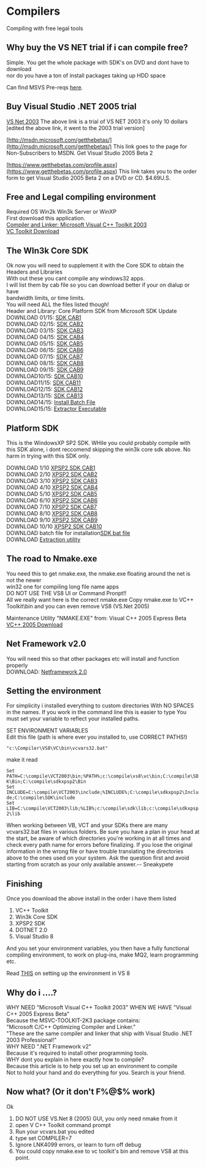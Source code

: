 # Compilers

Compiling with free legal tools

## Why buy the VS NET trial if i can compile free?

Simple. You get the whole package with SDK's on DVD and dont have to download  
nor do you have a ton of install packages taking up HDD space

Can find MSVS Pre-reqs [here](http://search.microsoft.com/search/results.aspx?st=b&na=88&View=en-US&qu=Microsoft+Visual+Studio+.NET+2003+Pre+requisites).

## Buy Visual Studio .NET 2005 trial

[VS Net 2003](http://msdn.microsoft.com/vstudio/productinfo/trial/default.aspx) The above link is a trial of VS NET 2003 it's only 10 dollars  
[edited the above link, it went to the 2003 trial version]

[http://msdn.microsoft.com/getthebetas/](http://msdn.microsoft.com/getthebetas/) This link goes to the page for Non-Subscribers to MSDN. Get Visual Studio 2005 Beta 2

[https://www.getthebetas.com/profile.aspx](https://www.getthebetas.com/profile.aspx) This link takes you to the order form to get Visual Studio 2005 Beta 2 on a DVD or CD. $4.69U.S.

## Free and Legal compiling environment

Required OS Win2k Win3k Server or WinXP  
First download this application.  
[Compiler and Linker: Microsoft Visual C++ Toolkit 2003](http://msdn.microsoft.com/visualc/vctoolkit2003/)  
[VC Toolkit Download](http://download.microsoft.com/download/3/9/b/39bac755-0a1e-4d0b-b72c-3a158b7444c4/VCToolkitSetup.exe)

## The WIn3k Core SDK

Ok now you will need to supplement it with the Core SDK to obtain the Headers and Libraries  
With out these you cant compile any windows32 apps.  
I will list them by cab file so you can download better if your on dialup or have  
bandwidth limits, or time limits.  
You will need ALL the files listed though!  
Header and Library: Core Platform SDK from Microsoft SDK Update  
DOWNLOAD 01/15: [SDK CAB1](http://download.microsoft.com/download/platformsdk/sdk/update/win98mexp/en-us/3790.0/FULL/PSDK-FULL.1.cab)  
DOWNLOAD 02/15: [SDK CAB2](http://download.microsoft.com/download/platformsdk/sdk/update/win98mexp/en-us/3790.0/FULL/PSDK-FULL.2.cab)  
DOWNLOAD 03/15: [SDK CAB3](http://download.microsoft.com/download/platformsdk/sdk/update/win98mexp/en-us/3790.0/FULL/PSDK-FULL.3.cab)  
DOWNLOAD 04/15: [SDK CAB4](http://download.microsoft.com/download/platformsdk/sdk/update/win98mexp/en-us/3790.0/FULL/PSDK-FULL.4.cab)  
DOWNLOAD 05/15: [SDK CAB5](http://download.microsoft.com/download/platformsdk/sdk/update/win98mexp/en-us/3790.0/FULL/PSDK-FULL.5.cab)  
DOWNLOAD 06/15: [SDK CAB6](http://download.microsoft.com/download/platformsdk/sdk/update/win98mexp/en-us/3790.0/FULL/PSDK-FULL.6.cab)  
DOWNLOAD 07/15: [SDK CAB7](http://download.microsoft.com/download/platformsdk/sdk/update/win98mexp/en-us/3790.0/FULL/PSDK-FULL.7.cab)  
DOWNLOAD 08/15: [SDK CAB8](http://download.microsoft.com/download/platformsdk/sdk/update/win98mexp/en-us/3790.0/FULL/PSDK-FULL.8.cab)  
DOWNLOAD 09/15: [SDK CAB9](http://download.microsoft.com/download/platformsdk/sdk/update/win98mexp/en-us/3790.0/FULL/PSDK-FULL.9.cab)  
DOWNLOAD10/15: [SDK CAB10](http://download.microsoft.com/download/platformsdk/sdk/update/win98mexp/en-us/3790.0/FULL/PSDK-FULL.10.cab)  
DOWNLOAD11/15: [SDK CAB11](http://download.microsoft.com/download/platformsdk/sdk/update/win98mexp/en-us/3790.0/FULL/PSDK-FULL.11.cab)  
DOWNLOAD12/15: [SDK CAB12](http://download.microsoft.com/download/platformsdk/sdk/update/win98mexp/en-us/3790.0/FULL/PSDK-FULL.12.cab)  
DOWNLOAD13/15: [SDK CAB13](http://download.microsoft.com/download/platformsdk/sdk/update/win98mexp/en-us/3790.0/FULL/PSDK-FULL.13.cab)  
DOWNLOAD14/15: [Install Batch File](http://download.microsoft.com/download/platformsdk/sdk/update/win98mexp/en-us/3790.0/FULL/PSDK-FULL.bat)  
DOWNLOAD15/15: [Extractor Executable](http://download.microsoft.com/download/platformsdk/sdk/update/win98mexp/en-us/3790.0/FULL/Extract.exe)

## Platform SDK

This is the WindowsXP SP2 SDK. WHile you could probably compile with this SDK alone, i dont reccomend skipping the win3k core sdk above. No harm in trying with this SDK only.

DOWNLOAD 1/10 [XPSP2 SDK CAB1](http://download.microsoft.com/download/platformsdk/sdk/update/WIN98MeXP/EN-US/2600.2180/FULL/PSDK-FULL.1.cab)  
DOWNLOAD 2/10 [XPSP2 SDK CAB2](http://download.microsoft.com/download/platformsdk/sdk/update/WIN98MeXP/EN-US/2600.2180/FULL/PSDK-FULL.2.cab)  
DOWNLOAD 3/10 [XPSP2 SDK CAB3](http://download.microsoft.com/download/platformsdk/sdk/update/WIN98MeXP/EN-US/2600.2180/FULL/PSDK-FULL.3.cab)  
DOWNLOAD 4/10 [XPSP2 SDK CAB4](http://download.microsoft.com/download/platformsdk/sdk/update/WIN98MeXP/EN-US/2600.2180/FULL/PSDK-FULL.4.cab)  
DOWNLOAD 5/10 [XPSP2 SDK CAB5](http://download.microsoft.com/download/platformsdk/sdk/update/WIN98MeXP/EN-US/2600.2180/FULL/PSDK-FULL.5.cab)  
DOWNLOAD 6/10 [XPSP2 SDK CAB6](http://download.microsoft.com/download/platformsdk/sdk/update/WIN98MeXP/EN-US/2600.2180/FULL/PSDK-FULL.6.cab)  
DOWNLOAD 7/10 [XPSP2 SDK CAB7](http://download.microsoft.com/download/platformsdk/sdk/update/WIN98MeXP/EN-US/2600.2180/FULL/PSDK-FULL.7.cab)  
DOWNLOAD 8/10 [XPSP2 SDK CAB8](http://download.microsoft.com/download/platformsdk/sdk/update/WIN98MeXP/EN-US/2600.2180/FULL/PSDK-FULL.8.cab)  
DOWNLOAD 9/10 [XPSP2 SDK CAB9](http://download.microsoft.com/download/platformsdk/sdk/update/WIN98MeXP/EN-US/2600.2180/FULL/PSDK-FULL.9.cab)  
DOWNLOAD 10/10 [XPSP2 SDK CAB10](http://download.microsoft.com/download/platformsdk/sdk/update/WIN98MeXP/EN-US/2600.2180/FULL/PSDK-FULL.10.cab)  
DOWNLOAD batch file for installation[SDK bat file](http://download.microsoft.com/download/platformsdk/sdk/update/WIN98MeXP/EN-US/2600.2180/FULL/PSDK-FULL.bat)  
DOWNLOAD [Extraction utility](http://download.microsoft.com/download/platformsdk/sdk/update/WIN98MeXP/EN-US/2600.2180/FULL/Extract.exe)

## The road to Nmake.exe

You need this to get nmake.exe, the nmake.exe floating around the net is not the newer  
win32 one for compiling long file name apps  
DO NOT USE THE VS8 UI or Command Pronpt!!  
All we really want here is the correct nmake.exe Copy nmake.exe to VC++ Toolkit\bin and you can even remove VS8 (VS.Net 2005)

Maintenance Utility "NMAKE.EXE" from: Visual C++ 2005 Express Beta  
[VC++ 2005 Download](http://download.microsoft.com/download/1/f/9/1f9c364a-7835-426f-a12e-238bdf8e3ebf/vcsetup.exe)

## Net Framework v2.0

You will need this so that other packages etc will install and function properly  
DOWNLOAD: [Netframework 2.0](http://download.microsoft.com/download/2/d/9/2d96a8eb-a612-46ad-b4ed-6497a8e1f245/dotnetfx.exe)

## Setting the environment

For simplicity i installed everything to custom directories With NO SPACES in the names. If you work in the command line this is easier to type You must set your variable to reflect your installed paths.

SET ENVIRONMENT VARIABLES  
Edit this file (path is where ever you installed to, use CORRECT PATHS!)

`"c:\Compiler\VS8\VC\bin\vcvars32.bat"`

make it read

`Set PATH=C:\compile\VCT2003\bin;%PATH%;c:\compile\vs8\vc\bin;C:\compile\SDK\Bin;C:\compile\sdkxpsp2\Bin`  
`Set INCLUDE=C:\compile\VCT2003\include;%INCLUDE%;C:\compile\sdkxpsp2\Include;C:\compile\SDK\include`  
`Set LIB=C:\compile\VCT2003\lib;%LIB%;c:\compile\sdk\lib;c:\compile\sdkxpsp2\lib`

When working between VB, VCT and your SDKs there are many vcvars32.bat files in various folders. Be sure you have a plan in your head at the start, be aware of which directories you're working in at all times and check every path name for errors before finalizing. If you lose the original information in the wrong file or have trouble translating the directories above to the ones used on your system. Ask the question first and avoid starting from scratch as your only available answer.-- Sneakypete

## Finishing

Once you download the above install in the order i have them listed

1. VC++ Toolkit
2. Win3k Core SDK
3. XPSP2 SDK
4. DOTNET 2.0
5. Visual Studio 8

And you set your environment variables, you then have a fully functional compiling environment, to work on plug-ins, make MQ2, learn programming etc.

Read [THIS](http://lab.msdn.microsoft.com/express/visualc/default.aspx) on setting up the environment in VS 8

## Why do i ....?

WHY NEED "Microsoft Visual C++ Toolkit 2003" WHEN WE HAVE "Visual C++ 2005 Express Beta"  
Because the MSVC-TOOLKIT-2K3 package contains:  
"Microsoft C/C++ Optimizing Compiler and Linker."  
"These are the same compiler and linker that ship with Visual Studio .NET 2003 Professional!"  
WHY NEED ".NET Framework v2"  
Because it's required to install other programming tools.  
WHY dont you explain in here exactly how to compile?  
Because this article is to help you set up an environment to compile  
Not to hold your hand and do everything for you. Search is your friend.

## Now what? (Or it don't F%@$% work)

Ok

1. DO NOT USE VS.Net 8 (2005) GUI, you only need nmake from it
2. open V C++ Toolkit command prompt
3. Run your vcvars.bat you edited
4. type set COMPILER=7
5. Ignore LNK4099 errors, or learn to turn off debug
6. You could copy nmake.exe to vc toolkit's bin and remove VS8 at this point.

